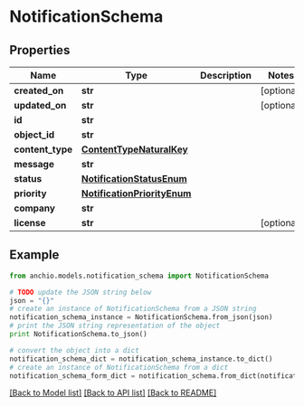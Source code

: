 # NotificationSchema


## Properties

Name | Type | Description | Notes
------------ | ------------- | ------------- | -------------
**created_on** | **str** |  | [optional] 
**updated_on** | **str** |  | [optional] 
**id** | **str** |  | 
**object_id** | **str** |  | 
**content_type** | [**ContentTypeNaturalKey**](ContentTypeNaturalKey.md) |  | 
**message** | **str** |  | 
**status** | [**NotificationStatusEnum**](NotificationStatusEnum.md) |  | 
**priority** | [**NotificationPriorityEnum**](NotificationPriorityEnum.md) |  | 
**company** | **str** |  | 
**license** | **str** |  | [optional] 

## Example

```python
from anchio.models.notification_schema import NotificationSchema

# TODO update the JSON string below
json = "{}"
# create an instance of NotificationSchema from a JSON string
notification_schema_instance = NotificationSchema.from_json(json)
# print the JSON string representation of the object
print NotificationSchema.to_json()

# convert the object into a dict
notification_schema_dict = notification_schema_instance.to_dict()
# create an instance of NotificationSchema from a dict
notification_schema_form_dict = notification_schema.from_dict(notification_schema_dict)
```
[[Back to Model list]](../README.md#documentation-for-models) [[Back to API list]](../README.md#documentation-for-api-endpoints) [[Back to README]](../README.md)


